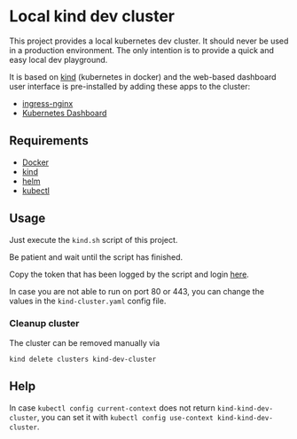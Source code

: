# Local kind dev cluster

This project provides a local kubernetes dev cluster.
It should never be used in a production environment.
The only intention is to provide a quick and easy local dev playground.

It is based on [kind](https://kind.sigs.k8s.io/) (kubernetes in docker) and the web-based dashboard user interface is pre-installed by adding these apps to the cluster:

* [ingress-nginx](https://github.com/kubernetes/ingress-nginx)
* [Kubernetes Dashboard](https://kubernetes.io/docs/tasks/access-application-cluster/web-ui-dashboard/)

## Requirements

* [Docker](https://docs.docker.com/engine/install/)
* [kind](https://kind.sigs.k8s.io/)
* [helm](https://helm.sh/)
* [kubectl](https://kubernetes.io/docs/tasks/tools/)

## Usage

Just execute the `kind.sh` script of this project.

Be patient and wait until the script has finished.

Copy the token that has been logged by the script and login [here](https://localhost).

In case you are not able to run on port 80 or 443, you can change the values in the `kind-cluster.yaml` config file.

### Cleanup cluster

The cluster can be removed manually via

```shell
kind delete clusters kind-dev-cluster
```

## Help

In case `kubectl config current-context` does not return `kind-kind-dev-cluster`, you can set it with `kubectl config use-context kind-kind-dev-cluster`.
